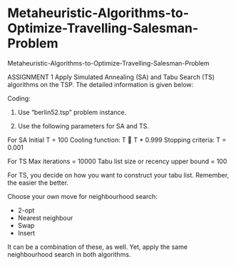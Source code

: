 # Metaheuristic-Algorithms-to-Optimize-Travelling-Salesman-Problem
Metaheuristic-Algorithms-to-Optimize-Travelling-Salesman-Problem

ASSIGNMENT 1
Apply Simulated Annealing (SA) and Tabu Search (TS) algorithms on the TSP. The detailed information is given below:

Coding:

1. Use “berlin52.tsp” problem instance.

2. Use the following parameters for SA and TS.

For SA
  Initial T = 100
  Cooling function: T  T * 0.999
  Stopping criteria: T = 0.001

For TS
  Max iterations = 10000 
  Tabu list size or recency upper bound = 100 

For TS, you decide on how you want to construct your tabu list. Remember, the easier the better.

  Choose your own move for neighbourhood search: 
  - 2-opt
  - Nearest neighbour
  - Swap
  - Insert 

  It can be a combination of these, as well. 
  Yet, apply the same neighbourhood search in both algorithms.
